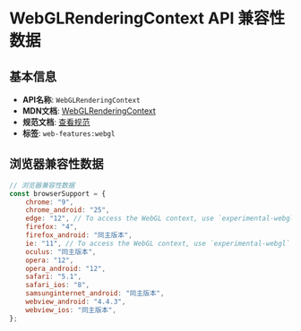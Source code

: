 # WebGLRenderingContext API 兼容性数据

## 基本信息

- **API名称**: `WebGLRenderingContext`
- **MDN文档**: [WebGLRenderingContext](https://developer.mozilla.org/docs/Web/API/WebGLRenderingContext)
- **规范文档**: [查看规范](https://registry.khronos.org/webgl/specs/latest/1.0/#5.14)
- **标签**: `web-features:webgl`

## 浏览器兼容性数据

```javascript
// 浏览器兼容性数据
const browserSupport = {
    chrome: "9",
    chrome_android: "25",
    edge: "12", // To access the WebGL context, use `experimental-webgl` rather than the standard `webgl` identifier.,
    firefox: "4",
    firefox_android: "同主版本",
    ie: "11", // To access the WebGL context, use `experimental-webgl` rather than the standard `webgl` identifier.,
    oculus: "同主版本",
    opera: "12",
    opera_android: "12",
    safari: "5.1",
    safari_ios: "8",
    samsunginternet_android: "同主版本",
    webview_android: "4.4.3",
    webview_ios: "同主版本",
};

```


